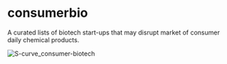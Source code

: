 # consumerbio
A curated lists of biotech start-ups that may disrupt market of consumer daily chemical products.


![S-curve_consumer-biotech](https://github.com/user-attachments/assets/12e25325-cfcd-4a71-82a0-53a055395b44)
